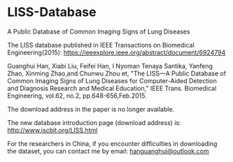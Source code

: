 # LISS-Database
A Public Database of Common Imaging Signs of Lung Diseases

The LISS database published in IEEE Transactions on Biomedical Engineering(2015):
https://ieeexplore.ieee.org/abstract/document/6924794

Guanghui Han, Xiabi Liu, Feifei Han, I Nyoman Tenaya Santika, Yanfeng Zhao, Xinming Zhao,and Chunwu Zhou et, 
"The LISS—A Public Database of Common Imaging Signs of Lung Diseases for Computer-Aided Detection and 
Diagnosis Research and Medical Education," IEEE Trans. Biomedical Engineering, vol.62, no.2, pp.648-656,Feb.2015.


The download address in the paper is no longer available. 

The new database introduction page (download address) is:
http://www.iscbit.org/LISS.html

For the researchers in China, if you encounter difficulties in downloading the dataset, you can contact me by email: hanguanghui@outlook.com


